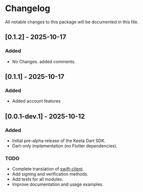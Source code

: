 # Changelog

All notable changes to this package will be documented in this file.

## [0.1.2] - 2025-10-17
### Added
- No Changes. added comments.

## [0.1.1] - 2025-10-17
### Added
- Added account features


## [0.0.1-dev.1] - 2025-10-12
### Added
- Initial pre-alpha release of the Keeta Dart SDK.
- Dart-only implementation (no Flutter dependencies).

### TODO
- Complete translation of [swift-client](https://github.com/KeetaNetwork/swift-client).
- Add signing and verification methods.
- Add tests for all modules.
- Improve documentation and usage examples.
